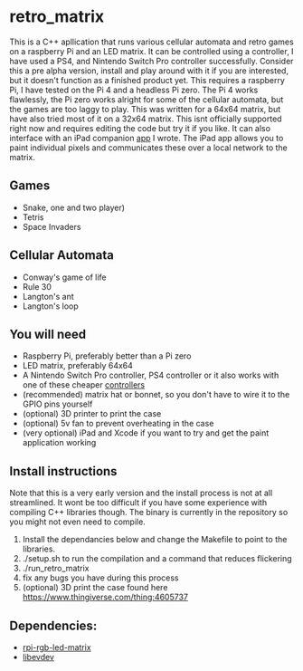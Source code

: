 # retro_matrix
This is a C++ apllication that runs various cellular automata and retro games on a raspberry Pi and an LED matrix. It can be controlled using a controller, I have used a PS4, and Nintendo Switch Pro controller successfully. Consider this a pre alpha version, install and play around with it if you are interested, but it doesn't function as a finished product yet. This requires a raspberry Pi, I have tested on the Pi 4 and a headless Pi zero. The Pi 4 works flawlessly, the Pi zero works alright for some of the cellular automata, but the games are too laggy to play. This was written for a 64x64 matrix, but have also tried most of it on a 32x64 matrix. This isnt officially supported right now and requires editing the code but try it if you like. It can also interface with an iPad companion [app](https://github.com/zcqsntr/retro_matrix_companion) I wrote. The iPad app allows you to paint individual pixels and communicates these over a local network to the matrix.

## Games 
* Snake, one and two player)
* Tetris 
* Space Invaders

## Cellular Automata 
* Conway's game of life 
* Rule 30
* Langton's ant
* Langton's loop

## You will need
* Raspberry Pi, preferably better than a Pi zero
* LED matrix, preferably 64x64
* A Nintendo Switch Pro controller, PS4 controller or it also works with one of these cheaper [controllers](https://www.amazon.co.uk/8BitDo-Wireless-Bluetooth-Controller-Powerful/dp/B083FJLVLH/ref=sr_1_17_sspa?dchild=1&keywords=8bitdo+controller&qid=1601051019&sr=8-17-spons&psc=1&spLa=ZW5jcnlwdGVkUXVhbGlmaWVyPUEzME5UMFlLRTVTMzVSJmVuY3J5cHRlZElkPUEwOTQwMTY2MkJWQURBNjhORUE0QSZlbmNyeXB0ZWRBZElkPUEwMjQ5OTMzMUZHSk1GRUFSNjg4NCZ3aWRnZXROYW1lPXNwX210ZiZhY3Rpb249Y2xpY2tSZWRpcmVjdCZkb05vdExvZ0NsaWNrPXRydWU=) 
* (recommended) matrix hat or bonnet, so you don't have to wire it to the GPIO pins yourself
* (optional) 3D printer to print the case
* (optional) 5v fan to prevent overheating in the case
* (very optional) iPad and Xcode if you want to try and get the paint application working

## Install instructions

Note that this is a very early version and the install process is not at all streamlined. It wont be too difficult if you have some experience with compiling C++ libraries though. The binary is currently in the repository so you might not even need to compile.

1) Install the dependancies below and change the Makefile to point to the libraries. 
2) ./setup.sh to run the compilation and a command that reduces flickering 
3) ./run_retro_matrix
4) fix any bugs you have during this process
5) (optional)  3D print the case found here https://www.thingiverse.com/thing:4605737

## Dependencies:
* [rpi-rgb-led-matrix](https://github.com/hzeller/rpi-rgb-led-matrix)
* [libevdev](https://www.freedesktop.org/wiki/Software/libevdev/)



